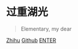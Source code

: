 # 过重湖光


> Elementary, my dear
>

[Zhihu](https://www.zhihu.com/people/yaodong-xin)
[Github](https://github.com/ShXDler/)
[ENTER](README.md)